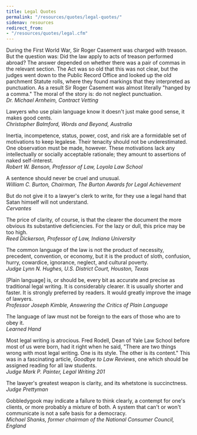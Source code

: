 ```yaml
---
title: Legal Quotes
permalink: "/resources/quotes/legal-quotes/"
sidenav: resources
redirect_from:
- "/resources/quotes/legal.cfm"
---
```


During the First World War, Sir Roger Casement was charged with treason. But the question was: Did the law apply to acts of treason performed abroad? The answer depended on whether there was a pair of commas in the relevant section. The Act was so old that this was not clear, but the judges went down to the Public Record Office and looked up the old parchment Statute rolls, where they found markings that they interpreted as punctuation. As a result Sir Roger Casement was almost literally "hanged by a comma." The moral of the story is: do not neglect punctuation.<br>
_Dr. Michael Arnheim, Contract Vetting_

Lawyers who use plain language know it doesn't just make good sense, it makes good cents.<br>
_Christopher Balmford, Words and Beyond, Australia_

Inertia, incompetence, status, power, cost, and risk are a formidable set of motivations to keep legalese. Their tenacity should not be underestimated. One observation must be made, however. These motivations lack any intellectually or socially acceptable rationale; they amount to assertions of naked self-interest.<br>
_Robert W. Benson, Professor of Law, Loyola Law School_

A sentence should never be cruel and unusual.<br>
_William C. Burton, Chairman, The Burton Awards for Legal Achievement_

But do not give it to a lawyer's clerk to write, for they use a legal hand that Satan himself will not understand.<br>
_Cervantes_

The price of clarity, of course, is that the clearer the document the more obvious its substantive deficiencies. For the lazy or dull, this price may be too high.<br>
_Reed Dickerson, Professor of Law, Indiana University_

The common language of the law is not the product of necessity, precedent, convention, or economy, but it is the product of sloth, confusion, hurry, cowardice, ignorance, neglect, and cultural poverty.<br>
_Judge Lynn N. Hughes, U.S. District Court, Houston, Texas_

[Plain language] is, or should be, every bit as accurate and precise as traditional legal writing. It is considerably clearer. It is usually shorter and faster. It is strongly preferred by readers. It would greatly improve the image of lawyers.<br>
_Professor Joseph Kimble, Answering the Critics of Plain Language_

The language of law must not be foreign to the ears of those who are to obey it.<br>
_Learned Hand_

Most legal writing is atrocious. Fred Rodell, Dean of Yale Law School before most of us were born, had it right when he said, "There are two things wrong with most legal writing. One is its style. The other is its content." This was in a fascinating article, _Goodbye to Law Reviews_, one which should be assigned reading for all law students.<br>
_Judge Mark P. Painter, Legal Writing 201_

The lawyer's greatest weapon is clarity, and its whetstone is succinctness.<br>
_Judge Prettyman_

Gobbledygook may indicate a failure to think clearly, a contempt for one's clients, or more probably a mixture of both. A system that can't or won't communicate is not a safe basis for a democracy.<br>
_Michael Shanks, former chairman of the National Consumer Council, England_
